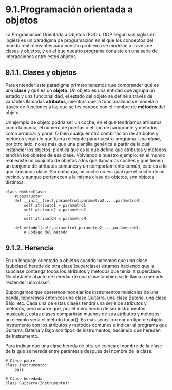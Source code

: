 # 9.1.Programación orientada a objetos

La Programación Orientada a Objetos (POO u OOP según sus siglas en inglés) es un paradigma de programación en el que los conceptos del mundo real relevantes para nuestro problema se modelan a través de clases y objetos, y en el que nuestro programa consiste en una serie de interacciones entre estos objetos.

## 9.1.1. Clases y objetos

Para entender este paradigma primero tenemos que comprender qué es una **clase** y qué es un **objeto**. Un objeto es una entidad que agrupa un estado y una funcionalidad, el estado del objeto se define a través de variables llamadas **atributos**, mientras que la funcionalidad se modela a través de funciones a las que se les conoce con el nombre de **métodos** del objeto.

Un ejemplo de objeto podría ser un coche, en el que tendríamos atributos como la marca, el número de puertas o el tipo de carburante y métodos como arrancar y parar. O bien cualquier otra combinación de atributos y métodos según lo que fuera relevante para nuestro programa. Una **clase**, por otro lado, no es más que una plantilla genérica a partir de la cuál instanciar los objetos; plantilla que es la que define qué atributos y métodos tendrán los objetos de esa clase. Volviendo a nuestro ejemplo: en el mundo real existe un conjunto de objetos a los que llamamos coches y que tienen un conjunto de atributos comunes y un comportamiento común, esto es a lo que llamamos clase. Sin embargo, mi coche no es igual que el coche de mi vecino, y aunque pertenecen a la misma clase de objetos, son objetos distintos.

```
class NombreClase:
    #Constructor
    def __init__(self,parámetro1,parámetro2,...,parámetroN):
        self.atributo1 = parámetro1
        self.atributo2 = parámetro2
        ...
        self.atributoN = parámetroN
    
    def método1(self,parámetro1,parámetro2,...,parámetroN):
        # Código del método
```


## 9.1.2. Herencia

En un lenguaje orientado a objetos cuando hacemos que una clase (subclase) herede de otra clase (superclase) estamos haciendo que la subclase contenga todos los atributos y métodos que tenía la superclase. No obstante al acto de heredar de una clase también se le llama a menudo “extender una clase”.

Supongamos que queremos modelar los instrumentos musicales de una banda, tendremos entonces una clase Guitarra, una clase Batería, una clase Bajo, etc. Cada una de estas clases tendrá una serie de atributos y métodos, pero ocurre que, por el mero hecho de ser instrumentos musicales, estas clases compartirán muchos de sus atributos y métodos; un ejemplo sería el método tocar().
Es más sencillo crear un tipo de objeto Instrumento con los atributos y métodos comunes e indicar al programa que Guitarra, Batería y Bajo son tipos de instrumentos, haciendo que hereden de Instrumento. 

Para indicar que una clase hereda de otra se coloca el nombre de la clase de la que se hereda entre paréntesis después del nombre de la clase:

```
# Clase padre
class Instrumento:
    pass

# Clase heredada
class Guitarra(Instrumento):
```